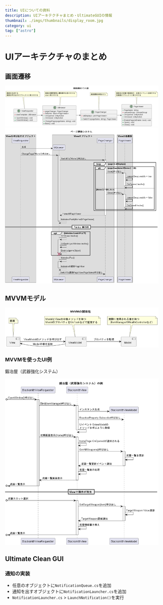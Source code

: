 ```yaml
---
title: UIについての資料
description: UIアーキテクチャまとめ・UltimateGUIの情報
thumbnail: ./imgs/thumbnails/display_room.jpg
category: ui
tag: ["astro"]
---
```


# UIアーキテクチャのまとめ

## 画面遷移

![画面遷移 クラス図](./imgs/uiarch/page_control_class.png)
![画面遷移 シーケンス図](./imgs/uiarch/page_control.png)

## MVVMモデル

![MVVM](./imgs/uiarch/mvvm.png)

### MVVMを使ったUI例

鍛冶屋（武器強化システム）

![鍛冶屋シーケンス図](./imgs/uiarch/mvvm_blacksmith.png)

## Ultimate Clean GUI

### 通知の実装

- 任意のオブジェクトに`NotificationQueue.cs`を追加
- 通知を出すオブジェクトに`NotificationLauncher.cs`を追加
- `NotificationLauncher.cs` > `LaunchNotification()`を実行

